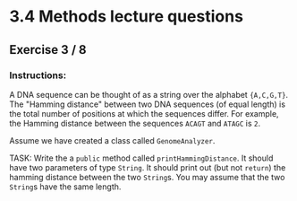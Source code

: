# 3.4  Methods lecture questions
## Exercise 3 / 8
### Instructions:
A DNA sequence can be thought of as a string over the alphabet `{A,C,G,T}`. The "Hamming distance" between two DNA sequences (of equal length) is the total number of positions at which the sequences differ. For example, the Hamming distance between the sequences `ACAGT` and `ATAGC` is `2`.

Assume we have created a class called `GenomeAnalyzer`.

TASK: Write the a `public` method called `printHammingDistance`. It should have two parameters of type `String`. It should print out (but not `return`) the hamming distance between the two `String`s. You may assume that the two `String`s have the same length.